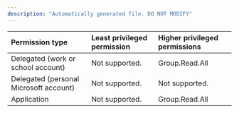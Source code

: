 ```yaml
---
description: "Automatically generated file. DO NOT MODIFY"
---
```


|Permission type|Least privileged permission|Higher privileged permissions|
|:---|:---|:---|
|Delegated (work or school account)|Not supported.|Group.Read.All|
|Delegated (personal Microsoft account)|Not supported.|Not supported.|
|Application|Not supported.|Group.Read.All|

